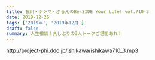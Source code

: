 ```yaml
---
title: 石川・ホンマ・ぶるんのBe-SIDE Your Life! vol.710-3
date: 2019-12-26
tags: ['2019年', '2019年12月']
draft: false
summary: 人生相談！久しぶりの3人トークご堪能あれ！
---
```


http://project-phi.ddo.jp/ishikawa/ishikawa710_3.mp3
